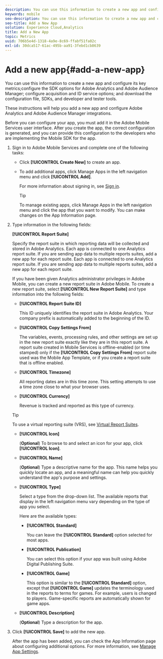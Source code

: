 ```yaml
---
description: You can use this information to create a new app and configure its key metrics;configure the SDK options for Adobe Analytics and Adobe Audience Manager;configure acquisition and ID service options;and download the configuration file, SDKs, and developer and tester tools.
keywords: mobile
seo-description: You can use this information to create a new app and configure its key metrics;configure the SDK options for Adobe Analytics and Adobe Audience Manager;configure acquisition and ID service options;and download the configuration file, SDKs, and developer and tester tools.
seo-title: Add a New App
solution: Experience Cloud,Analytics
title: Add a New App
topic: Metrics
uuid: 706b5e4d-1318-4a9e-8c69-ffabf51fa02c
exl-id: 30dca517-61ac-495b-aa91-3febd1cb8639
---
```

# Add a new app{#add-a-new-app}

You can use this information to create a new app and configure its key metrics;configure the SDK options for Adobe Analytics and Adobe Audience Manager; configure acquisition and ID service options; and download the configuration file, SDKs, and developer and tester tools.

 These instructions will help you add a new app and configure Adobe Analytics and Adobe Audience Manager integrations.

Before you can configure your app, you must add it in the Adobe Mobile Services user interface. After you create the app, the correct configuration is generated, and you can provide this configuration to the developers who are implementing the Mobile SDK for the app. 

1. Sign in to Adobe Mobile Services and complete one of the following tasks:

    * Click **[!UICONTROL Create New]** to create an app. 
    * To add additional apps, click Manage Apps in the left navigation menu and click **[!UICONTROL Add]**.

      For more information about signing in, see [Sign in](/help/using/gs/gs-signin.md).

      >[!TIP]
      >
      >To manage existing apps, click Manage Apps in the left navigation menu and click the app that you want to modify. You can make changes on the App Information page.

1. Type information in the following fields:

   **[!UICONTROL Report Suite]**

     Specify the report suite in which reporting data will be collected and stored in Adobe Analytics. Each app is connected to one Analytics report suite. If you are sending app data to multiple reports suites, add a new app for each report suite. Each app is connected to one Analytics report suite. If you are sending app data to multiple reports suites, add a new app for each report suite.

     If you have been given Analytics administrator privileges in Adobe Mobile, you can create a new report suite in Adobe Mobile. To create a new report suite, select **[!UICONTROL New Report Suite]** and type information into the following fields:

      * **[!UICONTROL Report Suite ID]**

        This ID uniquely identifies the report suite in Adobe Analytics. Your company prefix is automatically added to the beginning of the ID.  

      * **[!UICONTROL Copy Settings From]**

        The variables, events, processing rules, and other settings are set up in the new report suite exactly like they are in this report suite. A report suite created in Mobile Services is offline-enabled (or time stamped) only if the **[!UICONTROL Copy Settings From]** report suite used was the Mobile App Template, or if you create a report suite that is offline enabled.

      * **[!UICONTROL Timezone]**

        All reporting dates are in this time zone. This setting attempts to use a time zone close to what your browser uses.

      * **[!UICONTROL Currency]**
 
        Revenue is tracked and reported as this type of currency.

      >[!TIP]
      >
      >To use a virtual reporting suite (VRS), see [Virtual Report Suites](/help/using/manage-apps/c-mob-vrs.md).  

   * **[!UICONTROL Icon]**

      (**Optional**) To browse to and select an icon for your app, click **[!UICONTROL Icon]**.

   * **[!UICONTROL Name]**

      (**Optional**) Type a descriptive name for the app. This name helps you quickly locate an app, and a meaningful name can help you quickly understand the app's purpose and settings.

   * **[!UICONTROL Type]**

      Select a type from the drop-down list. The available reports that display in the left navigation menu vary depending on the type of app you select.

      Here are the available types:

      * **[!UICONTROL Standard]**

           You can leave the **[!UICONTROL Standard]** option selected for most apps.

      * **[!UICONTROL Publication]**

          You can select this option if your app was built using Adobe Digital Publishing Suite.

      * **[!UICONTROL Game]**

        This option is similar to the **[!UICONTROL Standard]** option, except that **[!UICONTROL Game]** updates the terminology used in the reports to terms for games. For example, users is changed to players. Game-specific reports are automatically shown for game apps.

   * **[!UICONTROL Description]**

      (**Optional**) Type a description for the app.

1. Click **[!UICONTROL Save]** to add the new app.

   After the app has been added, you can check the App Information page about configuring additional options. For more information, see [Manage App Settings](/help/using/c-manage-app-settings/c-manage-app-settings.md).
